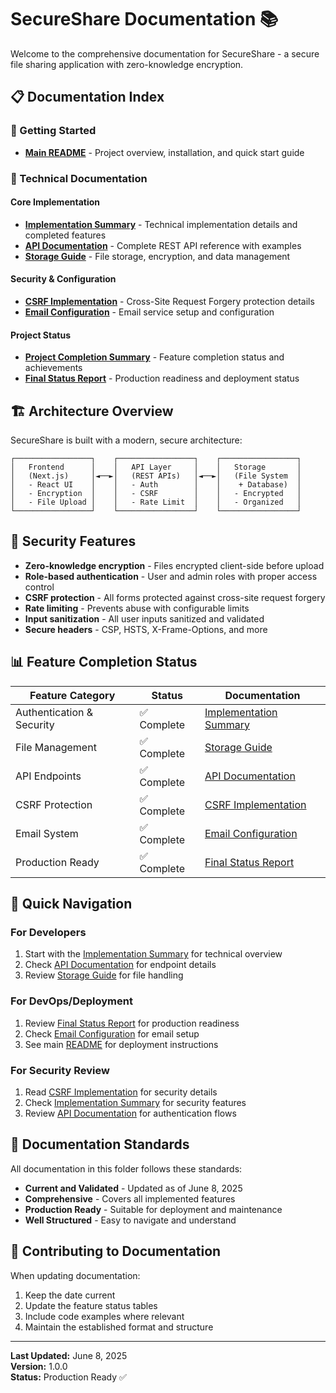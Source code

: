 # SecureShare Documentation 📚

Welcome to the comprehensive documentation for SecureShare - a secure file sharing application with zero-knowledge encryption.

## 📋 Documentation Index

### 🚀 Getting Started
- **[Main README](../README.md)** - Project overview, installation, and quick start guide

### 🔧 Technical Documentation

#### Core Implementation
- **[Implementation Summary](IMPLEMENTATION_SUMMARY.md)** - Technical implementation details and completed features
- **[API Documentation](API_DOCUMENTATION.md)** - Complete REST API reference with examples
- **[Storage Guide](STORAGE.md)** - File storage, encryption, and data management

#### Security & Configuration
- **[CSRF Implementation](CSRF_IMPLEMENTATION.md)** - Cross-Site Request Forgery protection details
- **[Email Configuration](EMAIL_CONFIGURATION.md)** - Email service setup and configuration

#### Project Status
- **[Project Completion Summary](PROJECT_COMPLETION_SUMMARY.md)** - Feature completion status and achievements
- **[Final Status Report](FINAL_STATUS_REPORT.md)** - Production readiness and deployment status

## 🏗 Architecture Overview

SecureShare is built with a modern, secure architecture:

```
┌─────────────────┐    ┌─────────────────┐    ┌─────────────────┐
│   Frontend      │    │   API Layer     │    │   Storage       │
│   (Next.js)     │◄──►│   (REST APIs)   │◄──►│   (File System  │
│   - React UI    │    │   - Auth        │    │    + Database)  │
│   - Encryption  │    │   - CSRF        │    │   - Encrypted   │
│   - File Upload │    │   - Rate Limit  │    │   - Organized   │
└─────────────────┘    └─────────────────┘    └─────────────────┘
```

## 🔐 Security Features

- **Zero-knowledge encryption** - Files encrypted client-side before upload
- **Role-based authentication** - User and admin roles with proper access control
- **CSRF protection** - All forms protected against cross-site request forgery
- **Rate limiting** - Prevents abuse with configurable limits
- **Input sanitization** - All user inputs sanitized and validated
- **Secure headers** - CSP, HSTS, X-Frame-Options, and more

## 📊 Feature Completion Status

| Feature Category | Status | Documentation |
|-----------------|--------|---------------|
| Authentication & Security | ✅ Complete | [Implementation Summary](IMPLEMENTATION_SUMMARY.md) |
| File Management | ✅ Complete | [Storage Guide](STORAGE.md) |
| API Endpoints | ✅ Complete | [API Documentation](API_DOCUMENTATION.md) |
| CSRF Protection | ✅ Complete | [CSRF Implementation](CSRF_IMPLEMENTATION.md) |
| Email System | ✅ Complete | [Email Configuration](EMAIL_CONFIGURATION.md) |
| Production Ready | ✅ Complete | [Final Status Report](FINAL_STATUS_REPORT.md) |

## 🚀 Quick Navigation

### For Developers
1. Start with the [Implementation Summary](IMPLEMENTATION_SUMMARY.md) for technical overview
2. Check [API Documentation](API_DOCUMENTATION.md) for endpoint details
3. Review [Storage Guide](STORAGE.md) for file handling

### For DevOps/Deployment
1. Review [Final Status Report](FINAL_STATUS_REPORT.md) for production readiness
2. Check [Email Configuration](EMAIL_CONFIGURATION.md) for email setup
3. See main [README](../README.md) for deployment instructions

### For Security Review
1. Read [CSRF Implementation](CSRF_IMPLEMENTATION.md) for security details
2. Check [Implementation Summary](IMPLEMENTATION_SUMMARY.md) for security features
3. Review [API Documentation](API_DOCUMENTATION.md) for authentication flows

## 📝 Documentation Standards

All documentation in this folder follows these standards:
- **Current and Validated** - Updated as of June 8, 2025
- **Comprehensive** - Covers all implemented features
- **Production Ready** - Suitable for deployment and maintenance
- **Well Structured** - Easy to navigate and understand

## 🤝 Contributing to Documentation

When updating documentation:
1. Keep the date current
2. Update the feature status tables
3. Include code examples where relevant
4. Maintain the established format and structure

---

**Last Updated:** June 8, 2025  
**Version:** 1.0.0  
**Status:** Production Ready ✅

